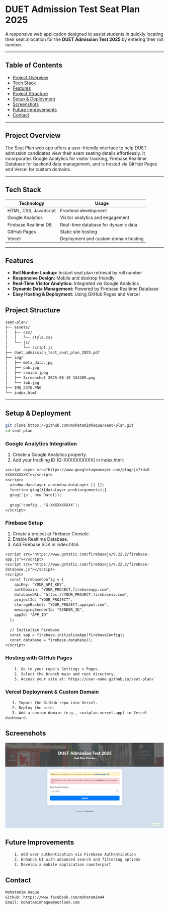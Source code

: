# DUET Admission Test Seat Plan 2025

A responsive web application designed to assist students in quickly locating their seat allocation for the **DUET Admission Test 2025** by entering their roll number.

---

## Table of Contents

- [Project Overview](#project-overview)  
- [Tech Stack](#tech-stack)  
- [Features](#features)  
- [Project Structure](#project-structure)  
- [Setup & Deployment](#setup--deployment)  
- [Screenshots](#screenshots)  
- [Future Improvements](#future-improvements)  
- [Contact](#contact)  

---

## Project Overview

The Seat Plan web app offers a user-friendly interface to help DUET admission candidates view their exam seating details effortlessly. It incorporates Google Analytics for visitor tracking, Firebase Realtime Database for backend data management, and is hosted via GitHub Pages and Vercel for custom domains.

---

## Tech Stack

| Technology              | Usage                                |
|------------------------|-------------------------------------|
| HTML, CSS, JavaScript  | Frontend development                 |
| Google Analytics       | Visitor analytics and engagement    |
| Firebase Realtime DB   | Real-time database for dynamic data |
| GitHub Pages           | Static site hosting                  |
| Vercel                 | Deployment and custom domain hosting|

---

## Features

- **Roll Number Lookup:** Instant seat plan retrieval by roll number  
- **Responsive Design:** Mobile and desktop friendly  
- **Real-Time Visitor Analytics:** Integrated via Google Analytics  
- **Dynamic Data Management:** Powered by Firebase Realtime Database  
- **Easy Hosting & Deployment:** Using GitHub Pages and Vercel


## Project Structure
```
seat-plan/
├── assets/
│   ├── css/
│   │   └── style.css
│   └── js/
│       └── script.js
├── duet_admission_test_seat_plan_2025.pdf
├── img/
│   ├── meta_data.jpg
│   ├── oab.jpg
│   ├── ssniab.jpeg
│   ├── Screenshot 2025-08-10 154209.png
│   └── twb.jpg
├── IMG_5376.PNG
└── index.html
```


---

## Setup & Deployment

```bash
git clone https://github.com/mohatamimhaque/seat-plan.git
cd seat-plan
```
### Google Analytics Integration
  1. Create a Google Analytics property.
  2. Add your tracking ID (G-XXXXXXXXXX) in index.html:
```
<script async src="https://www.googletagmanager.com/gtag/js?id=G-XXXXXXXXXX"></script>
<script>
  window.dataLayer = window.dataLayer || [];
  function gtag(){dataLayer.push(arguments);}
  gtag('js', new Date());

  gtag('config', 'G-XXXXXXXXXX');
</script>
```

### Firebase Setup
  1. Create a project at Firebase Console.
  2. Enable Realtime Database.
  3. Add Firebase SDK in index.html:
```
<script src="https://www.gstatic.com/firebasejs/9.22.2/firebase-app.js"></script>
<script src="https://www.gstatic.com/firebasejs/9.22.2/firebase-database.js"></script>
<script>
  const firebaseConfig = {
    apiKey: "YOUR_API_KEY",
    authDomain: "YOUR_PROJECT.firebaseapp.com",
    databaseURL: "https://YOUR_PROJECT.firebaseio.com",
    projectId: "YOUR_PROJECT",
    storageBucket: "YOUR_PROJECT.appspot.com",
    messagingSenderId: "SENDER_ID",
    appId: "APP_ID"
  };

  // Initialize Firebase
  const app = firebase.initializeApp(firebaseConfig);
  const database = firebase.database();
</script>
```

### Hosting with GitHub Pages
```
    1. Go to your repo’s Settings > Pages.
    2. Select the branch main and root directory.
    3. Access your site at: https://user-name.github.io/seat-plan/
```
### Vercel Deployment & Custom Domain
```
   1. Import the GitHub repo into Vercel.
   2. Deploy the site.
   3. Add a custom domain (e.g., seatplan.vercel.app) in Vercel dashboard.
```

## Screenshots
![Home Screen](img/Screenshot%202025-08-10%20154209.png)


## Future Improvements
```
    1. Add user authentication via Firebase Authentication
    2. Enhance UI with advanced search and filtering options
    3. Develop a mobile application counterpart
```

## Contact
```
Mohatamim Haque
GitHub: https://www.facebook.com/mohatamim44
Email: mohatamimhaque@outlook.com
```
